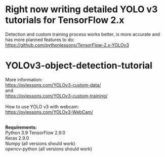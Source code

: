 # Right now writing detailed YOLO v3 tutorials for TensorFlow 2.x<br>
Detection and custom training process works better, is more accurate and has more planned features to do:<br>
https://github.com/pythonlessons/TensorFlow-2.x-YOLOv3

# YOLOv3-object-detection-tutorial

More information:<br>
https://pylessons.com/YOLOv3-custom-data/<br>
and<br>
https://pylessons.com/YOLOv3-custom-training/<br>
<br>
How to use YOLO v3 with webcam:<br>
https://pylessons.com/YOLOv3-WebCam/<br>
<br>


<b>Requirements:</b><br>
Python 3.9
TensorFlow 2.9.0<br>
Keras 2.9.0<br>
Numpy (all versions should work)<br>
opencv-python (all versions should work)<br>
